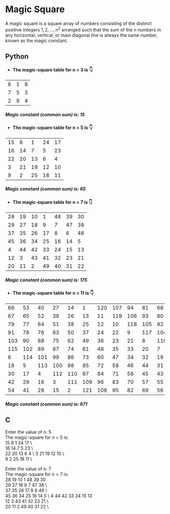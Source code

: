 # Magic Square 

A magic square is a square array of numbers consisting of the distinct positive integers $1, 2, ..., n^2$ arranged such that the sum of the $n$ numbers in any horizontal, vertical, or main diagonal line is always the same number, known as the magic constant.


## Python 
* #### The magic-square table for n = 3 is 👇 
  
| | | |
| ------ | ------ | ------ |
| 6 | 1 | 8 |
| 7 | 5 | 3 |
| 2 | 9 | 4 |

#####  Magic constant (common sum) is: 15


* #### The magic-square table for n = 5 is 👇
||||||
|----|----|----|----|----|
| 15 |  8 |  1 | 24 | 17 |
| 16 | 14 |  7 |  5 | 23 |
| 22 | 20 | 13 |  6 |  4 |
|  3 | 21 | 19 | 12 | 10 |
|  9 |  2 | 25 | 18 | 11 |
#####  Magic constant (common sum) is: 65

* #### The magic-square table for n = 7 is 👇
||||||||
|----|----|----|----|----|----|----|
| 28 | 19 | 10 |  1 | 48 | 39 | 30 |
| 29 | 27 | 18 |  9 |  7 | 47 | 38 |
| 37 | 35 | 26 | 17 |  8 |  6 | 46 |
| 45 | 36 | 34 | 25 | 16 | 14 |  5 |
|  4 | 44 | 42 | 33 | 24 | 15 | 13 |
| 12 |  3 | 43 | 41 | 32 | 23 | 21 |
| 20 | 11 |  2 | 49 | 40 | 31 | 22 |
#####  Magic constant (common sum) is: 175

* #### The magic-square table for n = 11 is 👇
||||||||||||
|-----|-----|-----|-----|-----|-----|-----|-----|-----|-----|-----|
|  66 |  53 |  40 |  27 |  14 |   1 | 120 | 107 |  94 |  81 |  68 |
|  67 |  65 |  52 |  39 |  26 |  13 |  11 | 119 | 106 |  93 |  80 |
|  79 |  77 |  64 |  51 |  38 |  25 |  12 |  10 | 118 | 105 |  92 |
|  91 |  78 |  76 |  63 |  50 |  37 |  24 |  22 |   9 | 117 | 104 |
| 103 |  90 |  88 |  75 |  62 |  49 |  36 |  23 |  21 |   8 | 116 |
| 115 | 102 |  89 |  87 |  74 |  61 |  48 |  35 |  33 |  20 |   7 |
|   6 | 114 | 101 |  99 |  86 |  73 |  60 |  47 |  34 |  32 |  19 |
|  18 |   5 | 113 | 100 |  98 |  85 |  72 |  59 |  46 |  44 |  31 |
|  30 |  17 |   4 | 112 | 110 |  97 |  84 |  71 |  58 |  45 |  43 |
|  42 |  29 |  16 |   3 | 111 | 109 |  96 |  83 |  70 |  57 |  55 |
|  54 |  41 |  28 |  15 |   2 | 121 | 108 |  95 |  82 |  69 |  56 |
#####  Magic constant (common sum) is: 671

## C
Enter the value of n: 5 \
The magic-square for n = 5 is: \
15	8	1	24	17 \ 	
16	14	7	5	23 \	
22	20	13	6	4 \	
3	21	19	12	10 \	
9	2	25	18	11 \

Enter the value of n: 7 \
The magic-square for n = 7 is: \
28	19	10	1	48	39	30 \
29	27	18	9	7	47	38 \	
37	35	26	17	8	6	46 \	
45	36	34	25	16	14	5 \	
4	44	42	33	24	15	13	 \
12	3	43	41	32	23	21 \	
20	11	2	49	40	31	22 \
